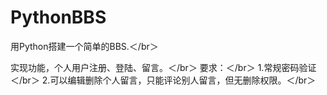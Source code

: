# PythonBBS
用Python搭建一个简单的BBS.＜/br＞

实现功能，个人用户注册、登陆、留言。＜/br＞
要求：＜/br＞
1.常规密码验证＜/br＞
2.可以编辑删除个人留言，只能评论别人留言，但无删除权限。＜/br＞

